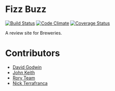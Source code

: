 # Fizz Buzz

[![Build Status](https://travis-ci.org/LaunchAcademy/fizz_buzz.svg?branch=master)](https://travis-ci.org/LaunchAcademy/fizz_buzz) [![Code Climate](https://codeclimate.com/github/LaunchAcademy/fizz_buzz.png)](https://codeclimate.com/github/LaunchAcademy/fizz_buzz) [![Coverage Status](https://coveralls.io/repos/LaunchAcademy/fizz_buzz/badge.png)](https://coveralls.io/r/LaunchAcademy/fizz_buzz)

A review site for Breweries.


# Contributors
 * [David Godwin](https://github.com/Typhaon)
 * [John Keith](https://github.com/johnkeith)
 * [Rory Team](https://github.com/Rorick55)
 * [Nick Terrafranca](https://github.com/NickTerrafranca)
